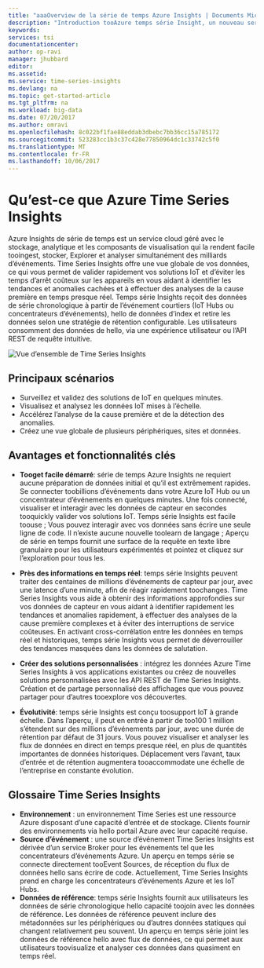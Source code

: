 ```yaml
---
title: "aaaOverview de la série de temps Azure Insights | Documents Microsoft"
description: "Introduction tooAzure temps série Insight, un nouveau service pour l’analytique de données de série de temps et les solutions IoT"
keywords: 
services: tsi
documentationcenter: 
author: op-ravi
manager: jhubbard
editor: 
ms.assetid: 
ms.service: time-series-insights
ms.devlang: na
ms.topic: get-started-article
ms.tgt_pltfrm: na
ms.workload: big-data
ms.date: 07/20/2017
ms.author: omravi
ms.openlocfilehash: 8c022bf1fae88eddab3dbebc7bb36cc15a785172
ms.sourcegitcommit: 523283cc1b3c37c428e77850964dc1c33742c5f0
ms.translationtype: MT
ms.contentlocale: fr-FR
ms.lasthandoff: 10/06/2017
---
```

# <a name="what-is-azure-time-series-insights"></a>Qu’est-ce que Azure Time Series Insights

Azure Insights de série de temps est un service cloud géré avec le stockage, analytique et les composants de visualisation qui la rendent facile tooingest, stocker, Explorer et analyser simultanément des milliards d’événements. Time Series Insights offre une vue globale de vos données, ce qui vous permet de valider rapidement vos solutions IoT et d’éviter les temps d’arrêt coûteux sur les appareils en vous aidant à identifier les tendances et anomalies cachées et à effectuer des analyses de la cause première en temps presque réel. Temps série Insights reçoit des données de série chronologique à partir de l’événement courtiers (IoT Hubs ou concentrateurs d’événements), hello de données d’index et retire les données selon une stratégie de rétention configurable. Les utilisateurs consomment des données de hello, via une expérience utilisateur ou l’API REST de requête intuitive.

![Vue d’ensemble de Time Series Insights](media/overview/time-series-insights-overview-flow.png)

## <a name="primary-scenarios"></a>Principaux scénarios

* Surveillez et validez des solutions de IoT en quelques minutes.
* Visualisez et analysez les données IoT mises à l’échelle.
* Accélérez l’analyse de la cause première et de la détection des anomalies.
* Créez une vue globale de plusieurs périphériques, sites et données.

## <a name="capabilities-and-benefits"></a>Avantages et fonctionnalités clés

* **Tooget facile démarré**: série de temps Azure Insights ne requiert aucune préparation de données initial et qu’il est extrêmement rapides. Se connecter toobillions d’événements dans votre Azure IoT Hub ou un concentrateur d’événements en quelques minutes. Une fois connecté, visualiser et interagir avec les données de capteur en secondes tooquickly valider vos solutions IoT. Temps série Insights est facile toouse ; Vous pouvez interagir avec vos données sans écrire une seule ligne de code.  Il n’existe aucune nouvelle toolearn de langage ; Aperçu de série en temps fournit une surface de la requête en texte libre granulaire pour les utilisateurs expérimentés et pointez et cliquez sur l’exploration pour tous les.

* **Près des informations en temps réel**: temps série Insights peuvent traiter des centaines de millions d’événements de capteur par jour, avec une latence d’une minute, afin de réagir rapidement toochanges. Time Series Insights vous aide à obtenir des informations approfondies sur vos données de capteur en vous aidant à identifier rapidement les tendances et anomalies rapidement, à effectuer des analyses de la cause première complexes et à éviter des interruptions de service coûteuses. En activant cross-corrélation entre les données en temps réel et historiques, temps série Insights vous permet de déverrouiller des tendances masquées dans les données de salutation.

* **Créer des solutions personnalisées** : intégrez les données Azure Time Series Insights à vos applications existantes ou créez de nouvelles solutions personnalisées avec les API REST de Time Series Insights. Création et de partage personnalisé des affichages que vous pouvez partager pour d’autres tooexplore vos découvertes.

* **Évolutivité**: temps série Insights est conçu toosupport IoT à grande échelle. Dans l’aperçu, il peut en entrée à partir de too100 1 million s’étendent sur des millions d’événements par jour, avec une durée de rétention par défaut de 31 jours. Vous pouvez visualiser et analyser les flux de données en direct en temps presque réel, en plus de quantités importantes de données historiques. Déplacement vers l’avant, taux d’entrée et de rétention augmentera tooaccommodate une échelle de l’entreprise en constante évolution.

## <a name="time-series-insights-glossary"></a>Glossaire Time Series Insights

* **Environnement** : un environnement Time Series est une ressource Azure disposant d’une capacité d’entrée et de stockage.  Clients fournir des environnements via hello portail Azure avec leur capacité requise.
* **Source d’événement** : une source d’événement Time Series Insights est dérivée d’un service Broker pour les événements tel que les concentrateurs d’événements Azure.  Un aperçu en temps série se connecte directement tooEvent Sources, de réception du flux de données hello sans écrire de code. Actuellement, Time Series Insights prend en charge les concentrateurs d’événements Azure et les IoT Hubs.
* **Données de référence**: temps série Insights fournit aux utilisateurs les données de série chronologique hello capacité toojoin avec les données de référence.  Les données de référence peuvent inclure des métadonnées sur les périphériques ou d’autres données statiques qui changent relativement peu souvent. Un aperçu en temps série joint les données de référence hello avec flux de données, ce qui permet aux utilisateurs toovisualize et analyser ces données dans quasiment en temps réel.
